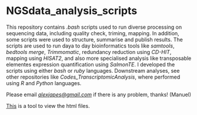 # NGSdata_analysis_scripts

This repository contains *.bash* scripts used to run diverse processing on sequencing data, including quality check, triming, mapping. In addition, some scripts were used to structure, summarise and publish results.
The scripts are used to run daya to day bioinformatics tools like *samtools*, *bedtools merge*, *Trimmomatic*, redundancy reduction using *CD-HIT*, mapping using *HISAT2*, and also more specialised analysis like transposable elementes expression quantification using *SalmonTE*.
I developed the scripts using either *bash* or *ruby* languages. Downstream analyses, see other repositories like *Codes_TranscriptomicAnalysis*, where performed using *R* and *Python* languages.


Please email *alexjapes@gmail.com* if there is any problem, thanks! (Manuel)

[This](https://htmlpreview.github.io/) is a tool to view the html files. 
